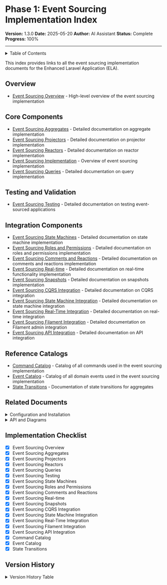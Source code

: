 # Phase 1: Event Sourcing Implementation Index

**Version:** 1.3.0 **Date:** 2025-05-20 **Author:** AI Assistant **Status:** Complete **Progress:** 100%

---

<details>
<summary>Table of Contents</summary>

- [Overview](#overview)
- [Core Components](#core-components)
- [Testing and Validation](#testing-and-validation)
- [Integration Components](#integration-components)
- [Related Documents](#related-documents)
- [Implementation Checklist](#implementation-checklist)
- [Version History](#version-history)
</details>

This index provides links to all the event sourcing implementation documents for the Enhanced Laravel Application (ELA).

## Overview

- [Event Sourcing Overview](./010-overview.md) - High-level overview of the event sourcing implementation

## Core Components

- [Event Sourcing Aggregates](./020-000-aggregates.md) - Detailed documentation on aggregate implementation
- [Event Sourcing Projectors](./030-projectors.md) - Detailed documentation on projector implementation
- [Event Sourcing Reactors](./040-reactors.md) - Detailed documentation on reactor implementation
- [Event Sourcing Implementation](./050-implementation.md) - Overview of event sourcing implementation
- [Event Sourcing Queries](./060-queries.md) - Detailed documentation on query implementation

## Testing and Validation

- [Event Sourcing Testing](./070-testing.md) - Detailed documentation on testing event-sourced applications

## Integration Components

- [Event Sourcing State Machines](./080-state-machines.md) - Detailed documentation on state machine implementation
- [Event Sourcing Roles and Permissions](./090-roles-permissions.md) - Detailed documentation on roles and permissions
  implementation
- [Event Sourcing Comments and Reactions](./100-comments-reactions.md) - Detailed documentation on comments and reactions
  implementation
- [Event Sourcing Real-time](./110-real-time.md) - Detailed documentation on real-time functionality implementation
- [Event Sourcing Snapshots](./120-snapshots.md) - Detailed documentation on snapshots implementation
- [Event Sourcing CQRS Integration](./130-cqrs-integration.md) - Detailed documentation on CQRS integration
- [Event Sourcing State Machine Integration](./140-state-machine-integration.md) - Detailed documentation on state machine
  integration
- [Event Sourcing Real-Time Integration](./150-real-time-integration.md) - Detailed documentation on real-time integration
- [Event Sourcing Filament Integration](./160-filament-integration.md) - Detailed documentation on Filament admin
  integration
- [Event Sourcing API Integration](./170-api-integration.md) - Detailed documentation on API integration

## Reference Catalogs

- [Command Catalog](./100-command-catalog.md) - Catalog of all commands used in the event sourcing implementation
- [Event Catalog](./110-event-catalog.md) - Catalog of all domain events used in the event sourcing implementation
- [State Transitions](./120-state-transitions.md) - Documentation of state transitions for aggregates

## Related Documents

<details>
<summary>Configuration and Installation</summary>

- [CQRS Configuration](../../030-core-components/030-cqrs-configuration.md) - Configuration for Command-Query Responsibility Segregation
- [Package Installation](../../030-core-components/010-package-installation.md) - Installation of required packages
</details>

<details>
<summary>API and Diagrams</summary>

- [API Documentation](../../030-core-components/050-api-documentation.md) - Documentation for the API endpoints
- [Event Sourcing Diagrams](../../../illustrations/README.md#event-sourcing-diagrams) - Visual representations of event
sourcing concepts
</details>

## Implementation Checklist

- [x] Event Sourcing Overview
- [x] Event Sourcing Aggregates
- [x] Event Sourcing Projectors
- [x] Event Sourcing Reactors
- [x] Event Sourcing Queries
- [x] Event Sourcing Testing
- [x] Event Sourcing State Machines
- [x] Event Sourcing Roles and Permissions
- [x] Event Sourcing Comments and Reactions
- [x] Event Sourcing Real-time
- [x] Event Sourcing Snapshots
- [x] Event Sourcing CQRS Integration
- [x] Event Sourcing State Machine Integration
- [x] Event Sourcing Real-Time Integration
- [x] Event Sourcing Filament Integration
- [x] Event Sourcing API Integration
- [x] Command Catalog
- [x] Event Catalog
- [x] State Transitions

## Version History

<details>
<summary>Version History Table</summary>

| Version | Date       | Changes                                                                                            | Author       |
| ------- | ---------- | -------------------------------------------------------------------------------------------------- | ------------ |
| 1.3.0   | 2025-05-20 | Added reference catalogs (command catalog, event catalog, state transitions)                       | AI Assistant |
| 1.2.0   | 2025-05-19 | Added integration components (snapshots, CQRS, state machine, real-time, Filament, API)            | AI Assistant |
| 1.1.0   | 2025-05-18 | Added table of contents, missing implementation link, diagram references, and collapsible sections | AI Assistant |
| 1.0.0   | 2025-05-18 | Initial version                                                                                    | AI Assistant |

</details>
